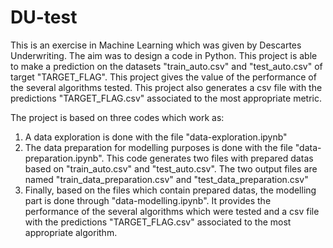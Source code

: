 # DU-test
This is an exercise in Machine Learning which was given by Descartes Underwriting. 
The aim was to design a code in Python.
This project is able to make a prediction on the datasets "train_auto.csv" and "test_auto.csv" of target "TARGET_FLAG". 
This project gives the value of the performance of the several algorithms tested.
This project also generates a csv file with the predictions "TARGET_FLAG.csv" associated to the most appropriate metric.

The project is based on three codes which work as:

1) A data exploration is done with the file "data-exploration.ipynb"
2) The data preparation for modelling purposes is done with the file "data-preparation.ipynb". This code generates two files with prepared datas based on "train_auto.csv" and "test_auto.csv". The two output files are named "train_data_preparation.csv" and "test_data_preparation.csv"
3) Finally, based on the files which contain prepared datas, the modelling part is done through "data-modelling.ipynb". It provides the performance of the several algorithms which were tested and a csv file with the predictions "TARGET_FLAG.csv" associated to the most appropriate algorithm.